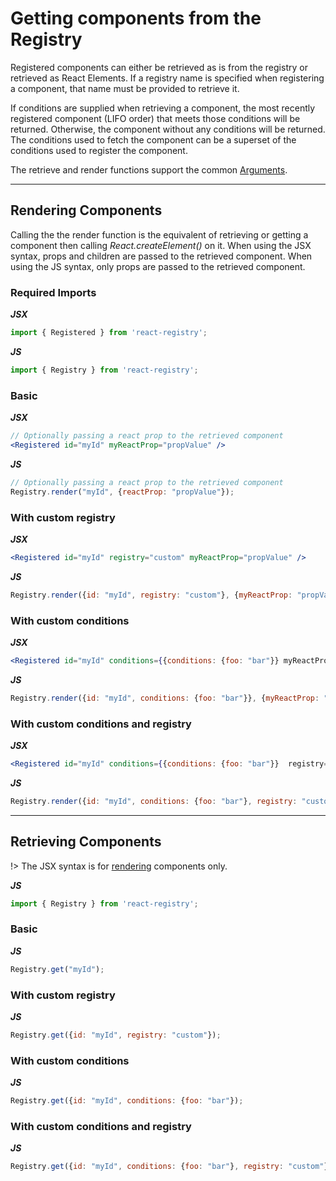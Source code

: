 # Getting components from the Registry

Registered components can either be retrieved as is from the registry or retrieved as React Elements. If a registry name is specified when registering a component, that name must be provided to retrieve it. 

If conditions are supplied when retrieving a component, the most recently registered component (LIFO order) that meets those conditions will be returned. Otherwise, the component without any conditions will be returned. The conditions used to fetch the component can be a superset of the conditions used to register the component.

The retrieve and render functions support the common [Arguments](arguments).

___

## Rendering Components
Calling the the render function is the equivalent of retrieving or getting a component then calling *React.createElement()* on it. When using the JSX syntax, props and children are passed to the retrieved component. When using the JS syntax, only props are passed to the retrieved component.

### Required Imports

***JSX***
```js
import { Registered } from 'react-registry';
```
***JS***
```js
import { Registry } from 'react-registry';
```

### Basic

***JSX***
```jsx
// Optionally passing a react prop to the retrieved component
<Registered id="myId" myReactProp="propValue" /> 
```
***JS***
```js
// Optionally passing a react prop to the retrieved component
Registry.render("myId", {reactProp: "propValue"});
```

### With custom registry

***JSX***
```jsx
<Registered id="myId" registry="custom" myReactProp="propValue" />
```
***JS***
```js
Registry.render({id: "myId", registry: "custom"}, {myReactProp: "propValue"});
```

### With custom conditions

***JSX***
```jsx
<Registered id="myId" conditions={{conditions: {foo: "bar"}} myReactProp="propValue" />
```
***JS***
```js
Registry.render({id: "myId", conditions: {foo: "bar"}}, {myReactProp: "propValue"});
```

### With custom conditions and registry

***JSX***
```jsx
<Registered id="myId" conditions={{conditions: {foo: "bar"}}  registry="custom" reactProp="propValue" />
```
***JS***
```js
Registry.render({id: "myId", conditions: {foo: "bar"}, registry: "custom"}, {reactProp: "propValue"});
```

___


## Retrieving Components
!> The JSX syntax is for [rendering](retrieving#rendering-components) components only.

***JS***
```js
import { Registry } from 'react-registry';
```
### Basic
***JS***
```js
Registry.get("myId");
```
### With custom registry
***JS***
```js
Registry.get({id: "myId", registry: "custom"});
```
### With custom conditions
***JS***
```js
Registry.get({id: "myId", conditions: {foo: "bar"});
```
### With custom conditions and registry
***JS***
```js
Registry.get({id: "myId", conditions: {foo: "bar"}, registry: "custom"});
```